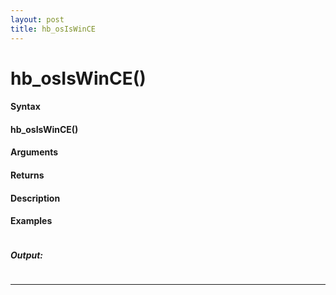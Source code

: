 ```yaml
---
layout: post
title: hb_osIsWinCE
---
```


# hb_osIsWinCE()


#### Syntax

#### hb_osIsWinCE()

#### Arguments

#### Returns

#### Description

#### Examples

```

```

##### Output:

```

```

---